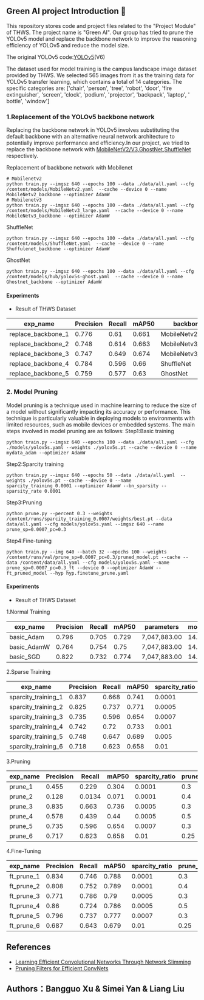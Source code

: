 ## Green AI project Introduction :leaves:
This repository stores code and project files related to the "Project Module" of THWS. The project name is "Green AI". Our group has tried to prune the YOLOv5 model and replace the backbone network to improve the reasoning efficiency of YOLOv5 and reduce the model size.

The original YOLOv5 code:[YOLOv5](https://github.com/ultralytics/yolov5/)(V6)

The dataset used for model training is the campus landscape image dataset provided by THWS. We selected 565 images from it as the training data for YOLOv5 transfer learning, which contains a total of 14 categories. The specific categories are: ['chair', 'person', 'tree', 'robot', 'door', 'fire extinguisher', 'screen', 'clock', 'podium', 'projector', 'backpack', 'laptop', ' bottle', 'window']

### 1.Replacement of the YOLOv5 backbone network
Replacing the backbone network in YOLOv5 involves substituting the default backbone with an alternative neural network architecture to potentially improve performance and efficiency.In our project, we tried to replace the backbone network with [MobileNetV2/V3](https://arxiv.org/abs/1704.04861),[GhostNet](https://arxiv.org/abs/1911.11907),[ShuffleNet](https://arxiv.org/abs/1707.01083) respectively.

Replacement of backbone network with Mobilenet
```shell
# Mobilenetv2
python train.py --imgsz 640 --epochs 100 --data ./data/all.yaml --cfg /content/models/MobileNetv2.yaml  --cache --device 0 --name MobileNetv2_backbone --optimizer AdamW
# Mobilenetv3
python train.py --imgsz 640 --epochs 100 --data ./data/all.yaml --cfg /content/models/MobileNetv3_large.yaml  --cache --device 0 --name MobileNetv3_backbone --optimizer AdamW
```

ShuffleNet
```shell
python train.py --imgsz 640 --epochs 100 --data ./data/all.yaml --cfg /content/models/ShuffleNet.yaml  --cache --device 0 --name Shuffulenet_backbone --optimizer AdamW
```

GhostNet
```shell
python train.py --imgsz 640 --epochs 100 --data ./data/all.yaml --cfg /content/models/hub/yolov5s-ghost.yaml  --cache --device 0 --name Ghostnet_backbone --optimizer AdamW
```
#### Experiments
- Result of THWS Dataset

| exp_name           | Precision | Recall | mAP50 | backbone          | parameters    | model_size | training_time&epochs | GFLOPs |
|--------------------|-----------|--------|-------|-------------------|---------------|------------|----------------------|--------|
| replace_backbone_1 | 0.776     | 0.61   | 0.661 | MobileNetv2       | 2,936,331.00  | 6.4MB      | 0.316h/100           | 7.1    |
| replace_backbone_2 | 0.748     | 0.614  | 0.663 | MobileNetv3_small | 5,052,969.00  | 10.6MB     | 0.353h/100           | 11.4   |
| replace_backbone_3 | 0.747     | 0.649  | 0.674 | MobileNetv3_large | 5,570,353.00  | 11.6MB     | 0.510h/100           | 10.8   |
| replace_backbone_4 | 0.784     | 0.596  | 0.66  | ShuffleNet        | 3,823,787.00  | 8.1MB      | 0.299h/100           | 8.1    |
| replace_backbone_5 | 0.759     | 0.577  | 0.63  | GhostNet          | 3,719,603.00  | 7.9MB      | 0.351h/100           | 8.3    |


### 2. Model Pruning
Model pruning is a technique used in machine learning to reduce the size of a model without significantly impacting its accuracy or performance. This technique is particularly valuable in deploying models to environments with limited resources, such as mobile devices or embedded systems. The main steps involved in model pruning are as follows:
Step1:Basic training
```shell
python train.py --imgsz 640 --epochs 100 --data ./data/all.yaml --cfg ./models/yolov5s.yaml --weights ./yolov5s.pt --cache --device 0 --name mydata_adam --optimizer AdamW
```
Step2:Sparcity training
```shell
python train.py --imgsz 640 --epochs 50 --data ./data/all.yaml  --weights ./yolov5s.pt --cache --device 0 --name sparcity_training_0.0001 --optimizer AdamW --bn_sparsity --sparsity_rate 0.0001
```
Step3:Pruning
```shell
python prune.py --percent 0.3 --weights /content/runs/sparcity_training_0.0007/weights/best.pt --data data/all.yaml --cfg models/yolov5s.yaml --imgsz 640 --name prune_sp=0.0007_pc=0.3
```
Step4:Fine-tuning
```shell
python train.py --img 640 --batch 32 --epochs 100 --weights /content/runs/val/prune_sp=0.0007_pc=0.3/pruned_model.pt --cache --data /content/data/all.yaml --cfg models/yolov5s.yaml --name prune_sp=0.0007_pc=0.3_ft --device 0 --optimizer AdamW --ft_pruned_model --hyp hyp.finetune_prune.yaml
```

#### Experiments
- Result of THWS Dataset

1.Normal Training

| exp_name             | Precision | Recall | mAP50 | parameters    | model_size | training_time&epochs | GFLOPs |   |   | note |
|----------------------|-----------|--------|-------|---------------|------------|----------------------|--------|---|---|------|
| basic_Adam  | 0.796     | 0.705  | 0.729 | 7,047,883.00  | 14.5MB     | 0.311h/100           | 15.9   |   |   |      |
| basic_AdamW | 0.764     | 0.754  | 0.75  | 7,047,883.00  | 14.5MB     | 0.312h/100           | 15.9   |   |   |      |
| basic_SGD   | 0.822     | 0.732  | 0.774 | 7,047,883.00  | 14.5MB     | 0.3h/100             | 15.9   |   |   |      |

2.Sparse Training

| exp_name            | Precision | Recall | mAP50 | sparcity_ratio | parameters    | model_size | training_time&epochs | GFLOPs |
|---------------------|-----------|--------|-------|----------------|---------------|------------|----------------------|--------|
| sparcity_training_1 | 0.837     | 0.668  | 0.741 | 0.0001         | 7,047,883.00  | 14.5MB     | 0.200h/50            | 15.9   |
| sparcity_training_2 | 0.825     | 0.737  | 0.771 | 0.0005         | 7,047,883.00  | 14.5MB     | 0.198h/50            | 15.9   |
| sparcity_training_3 | 0.735     | 0.596  | 0.654 | 0.0007         | 7,047,883.00  | 14.5MB     | 0.212h/50            | 15.9   |
| sparcity_training_4 | 0.742     | 0.72   | 0.733 | 0.001          | 7,047,883.00  | 14.5MB     | 0.214h/50            | 15.9   |
| sparcity_training_5 | 0.748     | 0.647  | 0.689 | 0.005          | 7,047,883.00  | 14.5MB     | 0.211h/50            | 15.9   |
| sparcity_training_6 | 0.718     | 0.623  | 0.658 | 0.01           | 7,047,883.00  | 14.5MB     | 0.208h/50            | 15.9   |

3.Pruning

| exp_name | Precision | Recall | mAP50 | sparcity_ratio | prune_ratio | threshold | parameters    | model_size | training_time&epochs | GFLOPs |
|----------|-----------|--------|-------|----------------|-------------|-----------|---------------|------------|----------------------|--------|
| prune_1  | 0.455     | 0.229  | 0.304 | 0.0001         | 0.3         | 0.687     | 4,116,730  | 8.111MB    | \                    | 12.2   |
| prune_2  | 0.128     | 0.0134 | 0.071 | 0.0001         | 0.4         | 0.687     | 3,363,378  | 6.67MB     | \                    | 10.8   |
| prune_3  | 0.835     | 0.663  | 0.736 | 0.0005         | 0.3         | 0.754     | 4,417,598  | 8.687MB    | \                    | 13.2   |
| prune_4  | 0.578     | 0.439  | 0.44  | 0.0005         | 0.5         | 0.754     | 2,715,164  | 5.429MB    | \                    | 11.2   |
| prune_5  | 0.735     | 0.596  | 0.654 | 0.0007         | 0.3         | 0.389     | 3,799,301  | 7.505MB    | \                    | 12.9   |
| prune_6  | 0.717     | 0.623  | 0.658 | 0.01           | 0.25        | 0.263     | 5,114,195  | 10.014MB   | \                    | 13.2   |

4.Fine-Tuning

| exp_name   | Precision | Recall | mAP50 | sparcity_ratio | prune_ratio | parameters    | model_size | training_time&epochs | GFLOPs |
|------------|-----------|--------|-------|----------------|-------------|---------------|------------|----------------------|--------|
| ft_prune_1 | 0.834     | 0.746  | 0.788 | 0.0001         | 0.3         | 4,116,730.00  | 8.302MB    | 0.315h/100           | 12.2   |
| ft_prune_2 | 0.808     | 0.752  | 0.789 | 0.0001         | 0.4         | 3,363,378.00  | 6.862MB    | 0.330h/100           | 10.8   |
| ft_prune_3 | 0.771     | 0.786  | 0.79  | 0.0005         | 0.3         | 4,417,598.00  | 8.876MB    | 0.314h/100           | 13.2   |
| ft_prune_4 | 0.86      | 0.724  | 0.786 | 0.0005         | 0.5         | 2,715,164.00  | 5.621MB    | 0.312h/100           | 11.2   |
| ft_prune_5 | 0.796     | 0.737  | 0.777 | 0.0007         | 0.3         | 3,799,301.00  | 7.696MB    | 0.309h/100           | 12.9   |
| ft_prune_6 | 0.687     | 0.643  | 0.679 | 0.01           | 0.25        | 5,114,195.00  | 10.208MB   | 0.332h/100           | 13.2   |





## References
- [Learning Efficient Convolutional Networks Through Network Slimming](https://arxiv.org/abs/1708.06519)
- [Pruning Filters for Efficient ConvNets](https://arxiv.org/abs/1608.08710)


## Authors：Bangguo Xu & Simei Yan & Liang Liu
